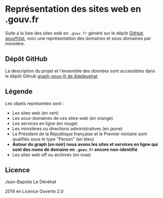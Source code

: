 # Représentation des sites web en .gouv.fr

Suite à la liste des sites web en `.gouv.fr` généré sur le dépôt [GitHub gouvfrlist](https://github.com/bzg/gouvfrlist/blob/master/tested.gouv.fr.txt), voici une représentation des domaines et sous-domaines par ministère.

## Dépôt GitHub

La description du projet et l'ensemble des données sont accessibles dans le dépôt Github [graph-gouv-fr de jbledevehat](https://github.com/jbledevehat/graph-gouv-fr)

## Légende 

Les objets représentes sont :
- Les sites web (en vert)
- Les sous-domaines de ces sites-web (en orange)
- Les services en ligne (en rouge)
- Les ministères ou directions administratives (en jaune)
- Le Président de la République française et le Premier ministre sont qualifiés sous le type "Person" (en bleu)
- **Autour du graph (en noir) nous avons les sites et services en ligne qui sont des noms de domaine en `.gouv.fr` encore non-identifié**
- Les sites web off ou archivés (en rose)

## Licence 
Jean-Bapsite Le Dévéhat 

2019 en Licence Ouverte 2.0